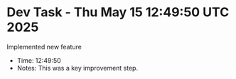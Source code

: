 # Dev Task - Thu May 15 12:49:50 UTC 2025
Implemented new feature
- Time: 12:49:50
- Notes: This was a key improvement step.
